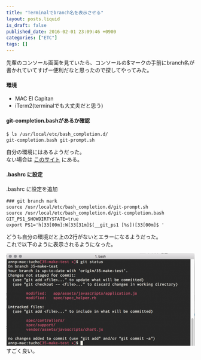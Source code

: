 ```yaml
---
title: "Terminalでbranch名を表示させる"
layout: posts.liquid
is_draft: false
published_date: 2016-02-01 23:09:46 +0900
categories: ["ETC"]
tags: []
---
```


先輩のコンソール画面を見ていたら、コンソールの$マークの手前にbranch名が書かれていてすげー便利だなと思ったので探してやってみた。

#### 環境
- MAC El Capitan
- iTerm2(terminalでも大丈夫だと思う)
#### git-completion.bashがあるか確認
    $ ls /usr/local/etc/bash_completion.d/
    git-completion.bash git-prompt.sh

自分の環境にはあるようだった。  
ない場合は [このサイト](https://github.com/git/git/blob/master/contrib/completion/git-completion.bash) にある。

#### .bashrc に設定
.bashrc に設定を追加

    ### git branch mark
    source /usr/local/etc/bash_completion.d/git-prompt.sh
    source /usr/local/etc/bash_completion.d/git-completion.bash
    GIT_PS1_SHOWDIRTYSTATE=true
    export PS1='h[33[00m]:W[33[31m]$(__git_ps1 [%s])[33[00m]$ '

どうも自分の環境だと上の2行がないとエラーになるようだった。  
これで以下のように表示されるようになった。

 ![2016-02-01](/public/images/2017/09/a8a5d-0wka29nqxfmiuwlnc.png)すごく良い。


